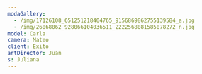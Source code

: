 ```yaml
---
modaGallery:
  - /img/17126108_651251218404765_9156869862755139584_a.jpg
  - /img/26068062_928066104036511_2222568081585078272_n.jpg
model: Carla
camera: Mateo
client: Exito
artDirector: Juan
s: Juliana
---
```

